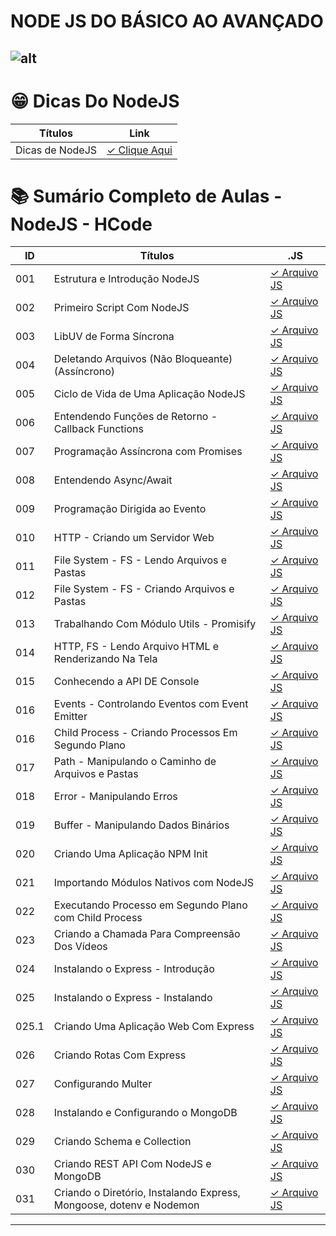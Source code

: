 # NODE JS DO BÁSICO AO AVANÇADO

## ![alt](https://user-images.githubusercontent.com/119445003/224686271-4abca4fd-933d-4bca-85c1-c9903dcd4190.png)

# 😁 Dicas Do NodeJS

| Títulos         | Link                                    |
| --------------- | --------------------------------------- |
| Dicas de NodeJS | [✓ Clique Aqui](nodejs.Dicas/README.md) |

# 📚 Sumário Completo de Aulas - NodeJS - HCode

| ID    | Títulos                                                             | .JS                                                   |
| ----- | ------------------------------------------------------------------- | ----------------------------------------------------- |
| 001   | Estrutura e Introdução NodeJS                                       | [✓ Arquivo JS](nodejs.Aulas/aula.001/introducao.yaml) |
| 002   | Primeiro Script Com NodeJS                                          | [✓ Arquivo JS](nodejs.Aulas/aula.002/server.js)       |
| 003   | LibUV de Forma Síncrona                                             | [✓ Arquivo JS](nodejs.Aulas/aula.003/fs-sync.js)      |
| 004   | Deletando Arquivos (Não Bloqueante)(Assíncrono)                     | [✓ Arquivo JS](nodejs.Aulas/aula.004/un.js)           |
| 005   | Ciclo de Vida de Uma Aplicação NodeJS                               | [✓ Arquivo JS](nodejs.Aulas/aula.005/test.js)         |
| 006   | Entendendo Funções de Retorno - Callback Functions                  | [✓ Arquivo JS](nodejs.Aulas/aula.006/callback.js)     |
| 007   | Programação Assíncrona com Promises                                 | [✓ Arquivo JS](nodejs.Aulas/aula.007/promises.js)     |
| 008   | Entendendo Async/Await                                              | [✓ Arquivo JS](nodejs.Aulas/aula.008/async.js)        |
| 009   | Programação Dirigida ao Evento                                      | [✓ Arquivo JS](nodejs.Aulas/aula.009/events.js)       |
| 010   | HTTP - Criando um Servidor Web                                      | [✓ Arquivo JS](nodejs.Aulas/aula.010/index.js)        |
| 011   | File System - FS - Lendo Arquivos e Pastas                          | [✓ Arquivo JS](nodejs.Aulas/aula.011/readFolders.js)  |
| 012   | File System - FS - Criando Arquivos e Pastas                        | [✓ Arquivo JS](nodejs.Aulas/aula.012/writeFile.js)    |
| 013   | Trabalhando Com Módulo Utils - Promisify                            | [✓ Arquivo JS](nodejs.Aulas/aula.013/index.js)        |
| 014   | HTTP, FS - Lendo Arquivo HTML e Renderizando Na Tela                | [✓ Arquivo JS](nodejs.Aulas/aula.014/app.js)          |
| 015   | Conhecendo a API DE Console                                         | [✓ Arquivo JS](nodejs.Aulas/aula.015/console.js)      |
| 016   | Events - Controlando Eventos com Event Emitter                      | [✓ Arquivo JS](nodejs.Aulas/aula.016/events.js)       |
| 016   | Child Process - Criando Processos Em Segundo Plano                  | [✓ Arquivo JS](nodejs.Aulas/aula.016/child.js)        |
| 017   | Path - Manipulando o Caminho de Arquivos e Pastas                   | [✓ Arquivo JS](nodejs.Aulas/aula.017/pathFile.js)     |
| 018   | Error - Manipulando Erros                                           | [✓ Arquivo JS](nodejs.Aulas/aula.018/erro.js)         |
| 019   | Buffer - Manipulando Dados Binários                                 | [✓ Arquivo JS](nodejs.Aulas/aula.019/buffer.js)       |
| 020   | Criando Uma Aplicação NPM Init                                      | [✓ Arquivo JS](nodejs.Aulas/aula.020/index.js)        |
| 021   | Importando Módulos Nativos com NodeJS                               | [✓ Arquivo JS](nodejs.Aulas/aula.021/index.mjs)       |
| 022   | Executando Processo em Segundo Plano com Child Process              | [✓ Arquivo JS](nodejs.Aulas/aula.022/index.js)        |
| 023   | Criando a Chamada Para Compreensão Dos Vídeos                       | [✓ Arquivo JS](nodejs.Aulas/aula.023/index.js)        |
| 024   | Instalando o Express - Introdução                                   | [✓ Arquivo JS](nodejs.Aulas/aula.024/introducao.yaml) |
| 025   | Instalando o Express - Instalando                                   | [✓ Arquivo JS](nodejs.Aulas/aula.025/appLutek/app.js) |
| 025.1 | Criando Uma Aplicação Web Com Express                               | [✓ Arquivo JS](nodejs.Aulas/aula.025/app.js)          |
| 026   | Criando Rotas Com Express                                           | [✓ Arquivo JS](nodejs.Aulas/aula.026/app.js)          |
| 027   | Configurando Multer                                                 | [✓ Arquivo JS](nodejs.Aulas/aula.027/app.js)          |
| 028   | Instalando e Configurando o MongoDB                                 | [✓ Arquivo JS](nodejs.Aulas/aula.028/introducao.yaml) |
| 029   | Criando Schema e Collection                                         | [✓ Arquivo JS](nodejs.Aulas/aula.029/app.js)          |
| 030   | Criando REST API Com NodeJS e MongoDB                               | [✓ Arquivo JS](nodejs.Aulas/aula.030/introducao.yaml) |
| 031   | Criando o Diretório, Instalando Express, Mongoose, dotenv e Nodemon | [✓ Arquivo JS](nodejs.Aulas/aula.031/app.js)          |

---
